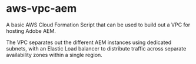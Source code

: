 # aws-vpc-aem

A basic AWS Cloud Formation Script that can be used to build out a VPC for hosting Adobe AEM.

The VPC separates out the different AEM instances using dedicated subnets, with an Elastic Load balancer to distribute traffic across separate availability zones within a single region. 
